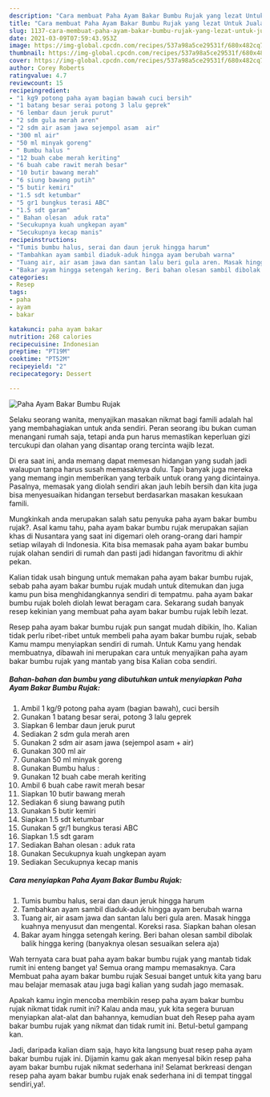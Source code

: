 ```yaml
---
description: "Cara membuat Paha Ayam Bakar Bumbu Rujak yang lezat Untuk Jualan"
title: "Cara membuat Paha Ayam Bakar Bumbu Rujak yang lezat Untuk Jualan"
slug: 1137-cara-membuat-paha-ayam-bakar-bumbu-rujak-yang-lezat-untuk-jualan
date: 2021-03-09T07:59:43.953Z
image: https://img-global.cpcdn.com/recipes/537a98a5ce29531f/680x482cq70/paha-ayam-bakar-bumbu-rujak-foto-resep-utama.jpg
thumbnail: https://img-global.cpcdn.com/recipes/537a98a5ce29531f/680x482cq70/paha-ayam-bakar-bumbu-rujak-foto-resep-utama.jpg
cover: https://img-global.cpcdn.com/recipes/537a98a5ce29531f/680x482cq70/paha-ayam-bakar-bumbu-rujak-foto-resep-utama.jpg
author: Corey Roberts
ratingvalue: 4.7
reviewcount: 15
recipeingredient:
- "1 kg9 potong paha ayam bagian bawah cuci bersih"
- "1 batang besar serai potong 3 lalu geprek"
- "6 lembar daun jeruk purut"
- "2 sdm gula merah aren"
- "2 sdm air asam jawa sejempol asam  air"
- "300 ml air"
- "50 ml minyak goreng"
- " Bumbu halus "
- "12 buah cabe merah keriting"
- "6 buah cabe rawit merah besar"
- "10 butir bawang merah"
- "6 siung bawang putih"
- "5 butir kemiri"
- "1.5 sdt ketumbar"
- "5 gr1 bungkus terasi ABC"
- "1.5 sdt garam"
- " Bahan olesan  aduk rata"
- "Secukupnya kuah ungkepan ayam"
- "Secukupnya kecap manis"
recipeinstructions:
- "Tumis bumbu halus, serai dan daun jeruk hingga harum"
- "Tambahkan ayam sambil diaduk-aduk hingga ayam berubah warna"
- "Tuang air, air asam jawa dan santan lalu beri gula aren. Masak hingga kuahnya menyusut dan mengental. Koreksi rasa. Siapkan bahan olesan"
- "Bakar ayam hingga setengah kering. Beri bahan olesan sambil dibolak balik hingga kering (banyaknya olesan sesuaikan selera aja)"
categories:
- Resep
tags:
- paha
- ayam
- bakar

katakunci: paha ayam bakar 
nutrition: 268 calories
recipecuisine: Indonesian
preptime: "PT19M"
cooktime: "PT52M"
recipeyield: "2"
recipecategory: Dessert

---
```



![Paha Ayam Bakar Bumbu Rujak](https://img-global.cpcdn.com/recipes/537a98a5ce29531f/680x482cq70/paha-ayam-bakar-bumbu-rujak-foto-resep-utama.jpg)

Selaku seorang wanita, menyajikan masakan nikmat bagi famili adalah hal yang membahagiakan untuk anda sendiri. Peran seorang ibu bukan cuman menangani rumah saja, tetapi anda pun harus memastikan keperluan gizi tercukupi dan olahan yang disantap orang tercinta wajib lezat.

Di era  saat ini, anda memang dapat memesan hidangan yang sudah jadi walaupun tanpa harus susah memasaknya dulu. Tapi banyak juga mereka yang memang ingin memberikan yang terbaik untuk orang yang dicintainya. Pasalnya, memasak yang diolah sendiri akan jauh lebih bersih dan kita juga bisa menyesuaikan hidangan tersebut berdasarkan masakan kesukaan famili. 



Mungkinkah anda merupakan salah satu penyuka paha ayam bakar bumbu rujak?. Asal kamu tahu, paha ayam bakar bumbu rujak merupakan sajian khas di Nusantara yang saat ini digemari oleh orang-orang dari hampir setiap wilayah di Indonesia. Kita bisa memasak paha ayam bakar bumbu rujak olahan sendiri di rumah dan pasti jadi hidangan favoritmu di akhir pekan.

Kalian tidak usah bingung untuk memakan paha ayam bakar bumbu rujak, sebab paha ayam bakar bumbu rujak mudah untuk ditemukan dan juga kamu pun bisa menghidangkannya sendiri di tempatmu. paha ayam bakar bumbu rujak boleh diolah lewat beragam cara. Sekarang sudah banyak resep kekinian yang membuat paha ayam bakar bumbu rujak lebih lezat.

Resep paha ayam bakar bumbu rujak pun sangat mudah dibikin, lho. Kalian tidak perlu ribet-ribet untuk membeli paha ayam bakar bumbu rujak, sebab Kamu mampu menyiapkan sendiri di rumah. Untuk Kamu yang hendak membuatnya, dibawah ini merupakan cara untuk menyajikan paha ayam bakar bumbu rujak yang mantab yang bisa Kalian coba sendiri.

<!--inarticleads1-->

##### Bahan-bahan dan bumbu yang dibutuhkan untuk menyiapkan Paha Ayam Bakar Bumbu Rujak:

1. Ambil 1 kg/9 potong paha ayam (bagian bawah), cuci bersih
1. Gunakan 1 batang besar serai, potong 3 lalu geprek
1. Siapkan 6 lembar daun jeruk purut
1. Sediakan 2 sdm gula merah aren
1. Gunakan 2 sdm air asam jawa (sejempol asam + air)
1. Gunakan 300 ml air
1. Gunakan 50 ml minyak goreng
1. Gunakan  Bumbu halus :
1. Gunakan 12 buah cabe merah keriting
1. Ambil 6 buah cabe rawit merah besar
1. Siapkan 10 butir bawang merah
1. Sediakan 6 siung bawang putih
1. Gunakan 5 butir kemiri
1. Siapkan 1.5 sdt ketumbar
1. Gunakan 5 gr/1 bungkus terasi ABC
1. Siapkan 1.5 sdt garam
1. Sediakan  Bahan olesan : aduk rata
1. Gunakan Secukupnya kuah ungkepan ayam
1. Sediakan Secukupnya kecap manis




<!--inarticleads2-->

##### Cara menyiapkan Paha Ayam Bakar Bumbu Rujak:

1. Tumis bumbu halus, serai dan daun jeruk hingga harum
1. Tambahkan ayam sambil diaduk-aduk hingga ayam berubah warna
1. Tuang air, air asam jawa dan santan lalu beri gula aren. Masak hingga kuahnya menyusut dan mengental. Koreksi rasa. Siapkan bahan olesan
1. Bakar ayam hingga setengah kering. Beri bahan olesan sambil dibolak balik hingga kering (banyaknya olesan sesuaikan selera aja)




Wah ternyata cara buat paha ayam bakar bumbu rujak yang mantab tidak rumit ini enteng banget ya! Semua orang mampu memasaknya. Cara Membuat paha ayam bakar bumbu rujak Sesuai banget untuk kita yang baru mau belajar memasak atau juga bagi kalian yang sudah jago memasak.

Apakah kamu ingin mencoba membikin resep paha ayam bakar bumbu rujak nikmat tidak rumit ini? Kalau anda mau, yuk kita segera buruan menyiapkan alat-alat dan bahannya, kemudian buat deh Resep paha ayam bakar bumbu rujak yang nikmat dan tidak rumit ini. Betul-betul gampang kan. 

Jadi, daripada kalian diam saja, hayo kita langsung buat resep paha ayam bakar bumbu rujak ini. Dijamin kamu gak akan menyesal bikin resep paha ayam bakar bumbu rujak nikmat sederhana ini! Selamat berkreasi dengan resep paha ayam bakar bumbu rujak enak sederhana ini di tempat tinggal sendiri,ya!.

